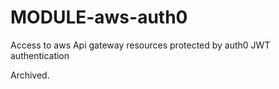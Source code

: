 # MODULE-aws-auth0
Access to aws Api gateway resources protected by auth0 JWT authentication

Archived.
